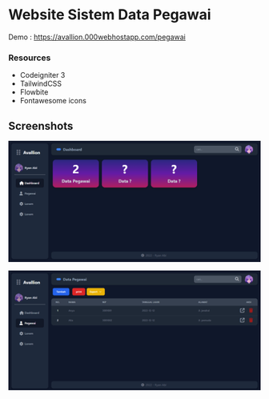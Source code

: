 # Website Sistem Data Pegawai

Demo : https://avallion.000webhostapp.com/pegawai

### Resources
-  Codeigniter 3
-  TailwindCSS
-  Flowbite
-  Fontawesome icons

## Screenshots

![Dashboard Page](./Dashboard.png "Dashboard Page")

![Data Pegawai Page](./Data%20Pegawai.png "Data Pegawai Page")
